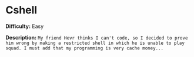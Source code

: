 # Cshell

**Difficulty:** Easy

**Description:** `My friend Hevr thinks I can't code, so I decided to prove him wrong by making a restricted shell in which he is unable to play squad. I must add that my programming is very cache money...`


